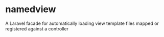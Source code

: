 # namedview
A Laravel facade for automatically loading view template files mapped or registered against a controller

